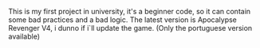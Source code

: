 This is my first project in university, it's a beginner code, so it can contain some bad practices and a bad logic.
The latest version is Apocalypse Revenger V4, i dunno if i`ll update the game.
(Only the portuguese version available)
